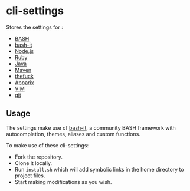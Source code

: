 # cli-settings
Stores the settings for :
* [BASH](https://www.gnu.org/software/bash/)
* [bash-it](https://github.com/Bash-it/bash-it)
* [Node.js](https://nodejs.org)
* [Ruby](https://www.ruby-lang.org/en/)
* [Java](https://www.java.com/)
* [Maven](https://maven.apache.org/)
* [thefuck](https://github.com/nvbn/thefuck)
* [Apparix](http://micans.org/apparix/)
* [VIM](http://www.vim.org/)
* [git](https://git-scm.com/)

## Usage
The settings make use of [bash-it](https://github.com/Bash-it/bash-it), a community BASH framework with autocompletion, themes, aliases and custom functions.

To make use of these cli-settings:
* Fork the repository.
* Clone it locally.
* Run `install.sh` which will add symbolic links in the home directory to project files.
* Start making modifications as you wish.
